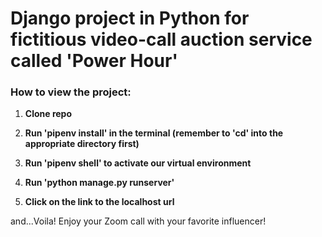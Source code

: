 # Django project in Python for fictitious video-call auction service called 'Power Hour'

### How to view the project:
1. **Clone repo**

2. **Run 'pipenv install' in the terminal (remember to 'cd' into the appropriate directory first)**

3. **Run 'pipenv shell' to activate our virtual environment**

4. **Run 'python manage.py runserver'**

5. **Click on the link to the localhost url**

and...Voila! Enjoy your Zoom call with your favorite influencer!

